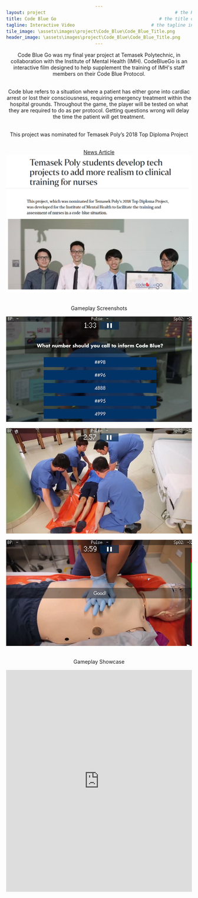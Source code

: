 ```yaml
---
layout: project                                                 # the HTML layout to use for the project page
title: Code Blue Go                                       # the title of the project
tagline: Interactive Video                             # the tagline in the tile
tile_image: \assets\images\project\Code_Blue\Code_Blue_Title.png                      # the background image of the tile
header_image: \assets\images\project\Code_Blue\Code_Blue_Title.png       # the background image of the header (height: 240px)
---
```

<style>
      h1 {text-align: center;}
      p {text-align: center;}
      div {text-align: center;}
</style>
Code Blue Go was my final year project at Temasek Polytechnic, in collaboration with the Institute of Mental Health (IMH). CodeBlueGo is an interactive film designed to help supplement the training of IMH's staff members on their Code Blue Protocol. 

<br>Code blue refers to a situation where a patient has either gone into cardiac arrest or lost their consciousness, requiring emergency treatment within the hospital grounds. Throughout the game, the player will be tested on what they are required to do as per protocol. Getting questions wrong will delay the time the patient will get treatment. 

<br>This project was nominated for Temasek Poly’s 2018 Top Diploma Project

<br><a href="https://www.straitstimes.com/singapore/temasek-poly-students-develop-tech-projects-to-add-more-realism-to-clinical-training-for">News Article</a>
![Image](\assets\images\project\Code_Blue\Code_Blue_News.png)

<br>Gameplay Screenshots

![Image](\assets\images\project\Code_Blue\Code_Blue_ss_1.png)

![Image](\assets\images\project\Code_Blue\Code_Blue_ss_2.png)

![Image](\assets\images\project\Code_Blue\Code_Blue_ss_3.png)

<br>Gameplay Showcase

<iframe width="100%" height="600px" src="https://www.youtube.com/embed/0Y8QzKsvPSk" frameborder="0" allowfullscreen></iframe>


